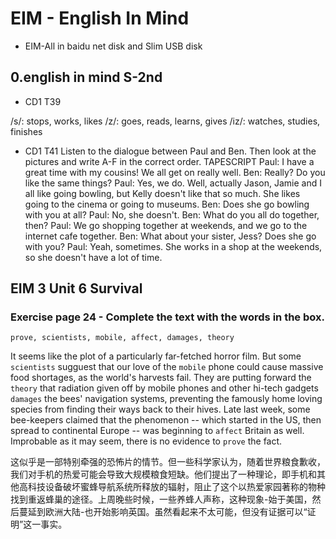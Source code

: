 # EIM - English In Mind

- EIM-All in baidu net disk and Slim USB disk

## 0.english in mind S-2nd

- CD1 T39

/s/: stops, works, likes
/z/: goes, reads, learns, gives
/iz/: watches, studies, finishes

- CD1 T41 Listen to the dialogue between Paul and Ben. Then look at the pictures and write A-F in the correct order.
TAPESCRIPT
Paul: I have a great time with my cousins! We all get on really well. 
Ben: Really? Do you like the same things? 
Paul: Yes, we do. Well, actually Jason, Jamie and I all like going bowling, but Kelly doesn't like that so much. She likes going to the cinema or going to museums.
Ben: Does she go bowling with you at all?
Paul: No, she doesn't.
Ben: What do you all do together, then?
Paul: We go shopping together at weekends, and we go to the internet cafe together. 
Ben: What about your sister, Jess? Does she go with you?
Paul: Yeah, sometimes. She works in a shop at the weekends, so she doesn't have a lot of time.

## EIM 3 Unit 6 Survival

### Exercise page 24 - Complete the text with the words in the box.

`prove, scientists, mobile, affect, damages, theory`

It seems like the plot of a particularly far-fetched horror film. But some `scientists` sugguest that our love of the `mobile` phone could cause massive food shortages, as the world's harvests fail. They are putting forward the `theory` that radiation given off by mobile phones and other hi-tech gadgets `damages` the bees' navigation systems, preventing the famously home loving species from finding their ways back to their hives. Late last week, some bee-keepers claimed that the phenomenon -- which started in the US, then spread to continental Europe -- was beginning to `affect` Britain as well. Improbable as it may seem, there is no evidence to `prove` the fact.

这似乎是一部特别牵强的恐怖片的情节。但一些科学家认为，随着世界粮食歉收，我们对手机的热爱可能会导致大规模粮食短缺。他们提出了一种理论，即手机和其他高科技设备破坏蜜蜂导航系统所释放的辐射，阻止了这个以热爱家园著称的物种找到重返蜂巢的途径。上周晚些时候，一些养蜂人声称，这种现象-始于美国，然后蔓延到欧洲大陆-也开始影响英国。虽然看起来不太可能，但没有证据可以“证明”这一事实。
